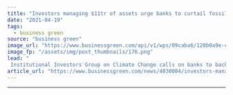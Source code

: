 ```yaml
---
title: "Investors managing $11tr of assets urge banks to curtail fossil fuel financing"
date: "2021-04-19"
tags: 
  - business green
source: "business green"
image_url: "https://www.businessgreen.com/api/v1/wps/09caba6/120b0a9e-c194-48e8-9e2c-cd27e44c4651/11/canary-wharf-clock-185x114.png"
image_fp: "/assets/img/post_thumbnails/176.png"
lead: "
 Institutional Investors Group on Climate Change calls on banks to back their net zero pledges with moves to halt support for fossil fuels and activities that drive deforestation ..."
article_url: "https://www.businessgreen.com/news/4030004/investors-managing-usd11tr-assets-urge-banks-curtail-fossil-fuel-financing"
---
```


---
